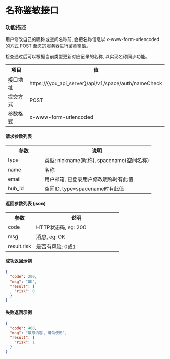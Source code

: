 # 名称鉴敏接口

### 功能描述

用户修改自己的昵称或空间名称前, 会把名称信息以 x-www-form-urlencoded 的方式 POST 至您的服务器进行鉴黄鉴敏。

检查通过后可以根据当前类型更新对应记录的名称, 以实现名称同步功能。

<table width="100%">
    <tr>
      <th width="25%">项目</th>
      <th>值</th>
    </tr>
    <tr>
      <td>接口地址</td>
      <td>https://{you_api_server}/api/v1/space/auth/nameCheck</td>
    </tr>
    <tr>
      <td>提交方式</td>
      <td>POST</td>
    </tr>
    <tr>
      <td>参数格式</td>
      <td>x-www-form-urlencoded</td>
    </tr>
</table>

#### 请求参数列表

<table width="100%">
    <tr>
      <th width="25%">参数</th>
      <th>说明</th>
    </tr>
    <tr>
      <td>type</td>
      <td>类型: nickname(昵称), spacename(空间名称)</td>
    </tr>
    <tr>
      <td>name</td>
      <td>名称</td>
    </tr>
    <tr>
      <td>email</td>
      <td>用户邮箱, 已登录用户修改昵称时有此值</td>
    </tr>
    <tr>
      <td>hub_id</td>
      <td>空间ID, type=spacename时有此值</td>
    </tr>
</table>

#### 返回参数列表 (json)

<table width="100%">
    <tr>
      <th width="25%">参数</th>
      <th>说明</th>
    </tr>
    <tr>
      <td>code</td>
      <td>HTTP状态码, eg: 200</td>
    </tr>
    <tr>
      <td>msg</td>
      <td>消息, eg: OK</td>
    </tr>
    <tr>
      <td>result.risk</td>
      <td>是否有风险: 0或1</td>
    </tr>
</table>

#### 成功返回示例

```json
{
  "code": 200,
  "msg": "OK",
  "result": {
    "risk": 0
  }
}
```

#### 失败返回示例

```json
{
  "code": 400,
  "msg": "敏感内容, 请勿使用",
  "result": {
    "risk": 1
  }
}
```
